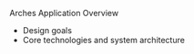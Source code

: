 <!-- background: jellybean -->


Arches Application Overview
- Design goals
- Core technologies and system architecture

<p class="footer"><div class="logo"></div></p>
